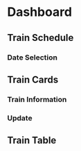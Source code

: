 # Dashboard

## Train Schedule

### Date Selection


## Train Cards


### Train Information


### Update



## Train Table